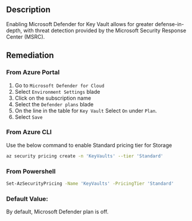 ## Description

Enabling Microsoft Defender for Key Vault allows for greater defense-in-depth, with threat detection provided by the Microsoft Security Response Center (MSRC).

## Remediation

### From Azure Portal

  1. Go to `Microsoft Defender for Cloud`
  2. Select `Environment Settings` blade
  3. Click on the subscription name
  4. Select the `Defender plans` blade
  5. On the line in the table for `Key Vault` Select `On` under `Plan`.
  6. Select `Save`

### From Azure CLI

Use the below command to enable Standard pricing tier for Storage

```bash
az security pricing create -n 'KeyVaults' --tier 'Standard'
```

### From Powershell

```bash
Set-AzSecurityPricing -Name 'KeyVaults' -PricingTier 'Standard'
```

### Default Value:

By default, Microsoft Defender plan is off.